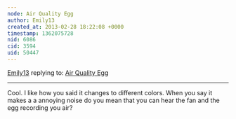 ```yaml
---
node: Air Quality Egg
author: Emily13
created_at: 2013-02-28 18:22:08 +0000
timestamp: 1362075728
nid: 6086
cid: 3594
uid: 50447
---
```




[Emily13](../profile/Emily13) replying to: [Air Quality Egg](../notes/stephanie13/2-21-2013/air-quality-egg)

----
Cool. I like how you said it changes to different colors. When you say it makes a a annoying noise do you mean that you can hear the fan and the egg recording you air?